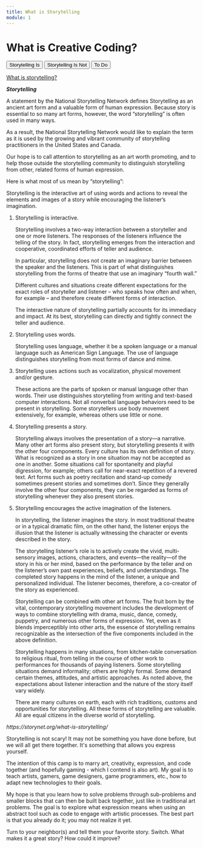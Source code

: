 ```yaml
---
title: What is Storytelling
module: 1
---
```


# What is Creative Coding?

<div class="tab">
  <button class="tablinks active" onclick="openTab(event, 'Is')">Storytelling Is</button>
  <button class="tablinks" onclick="openTab(event, 'IsNot')">Storytelling Is Not</button>
 <button class="tablinks" onclick="openTab(event, 'ToDo')">To Do</button>
</div>

<div id="Is" class="tabcontent" style="display:block">
<p><a href="youtu.be/sQn4_xs2EWw" data-lity>What is storytelling?</a></p>
<p><b><i>Storytelling</i></b></p>
<p>
A statement by the National Storytelling Network defines Storytelling as an ancient art form and a valuable form of human expression. Because story is essential to so many art forms, however, the word “storytelling” is often used in many ways.
</p>
<p>
As a result, the National Storytelling Network would like to explain the term as it is used by the growing and vibrant community of storytelling practitioners in the United States and Canada.
</p>
<p>

Our hope is to call attention to storytelling as an art worth promoting, and to help those outside the storytelling community to distinguish storytelling from other, related forms of human expression.
</p>
<p>

Here is what most of us mean by “storytelling”:
</p>
<p>

Storytelling is the interactive art of using words and actions to reveal the elements and images of a story while encouraging the listener’s imagination.
</p>
<p>
<ol>
<li>Storytelling is interactive.</li>
</p>
<p>

Storytelling involves a two-way interaction between a storyteller and one or more listeners. The responses of the listeners influence the telling of the story. In fact, storytelling emerges from the interaction and cooperative, coordinated efforts of teller and audience.
</p>
<p>

In particular, storytelling does not create an imaginary barrier between the speaker and the listeners. This is part of what distinguishes storytelling from the forms of theatre that use an imaginary “fourth wall.”
</p>
<p>

Different cultures and situations create different expectations for the exact roles of storyteller and listener – who speaks how often and when, for example – and therefore create different forms of interaction.
</p>
<p>

The interactive nature of storytelling partially accounts for its immediacy and impact. At its best, storytelling can directly and tightly connect the teller and audience.
</p>
<p>

<li>Storytelling uses words.</li>
</p>
<p>

Storytelling uses language, whether it be a spoken language or a manual language such as American Sign Language. The use of language distinguishes storytelling from most forms of dance and mime.
</p>
<p>

<li>Storytelling uses actions such as vocalization, physical movement and/or gesture.</li>
</p>
<p>

These actions are the parts of spoken or manual language other than words. Their use distinguishes storytelling from writing and text-based computer interactions. Not all nonverbal language behaviors need to be present in storytelling. Some storytellers use body movement extensively, for example, whereas others use little or none.
</p>
<p>

<li>Storytelling presents a story.</li>
</p>
<p>

Storytelling always involves the presentation of a story—a narrative. Many other art forms also present story, but storytelling presents it with the other four components. Every culture has its own definition of story. What is recognized as a story in one situation may not be accepted as one in another. Some situations call for spontaneity and playful digression, for example; others call for near-exact repetition of a revered text. Art forms such as poetry recitation and stand-up comedy sometimes present stories and sometimes don’t. Since they generally involve the other four components, they can be regarded as forms of storytelling whenever they also present stories.
</p>
<p>

<li>Storytelling encourages the active imagination of the listeners.</li>
</p>
<p>

In storytelling, the listener imagines the story. In most traditional theatre or in a typical dramatic film, on the other hand, the listener enjoys the illusion that the listener is actually witnessing the character or events described in the story.
</p>
<p>

The storytelling listener’s role is to actively create the vivid, multi-sensory images, actions, characters, and events—the reality—of the story in his or her mind, based on the performance by the teller and on the listener’s own past experiences, beliefs, and understandings. The completed story happens in the mind of the listener, a unique and personalized individual. The listener becomes, therefore, a co-creator of the story as experienced.
</p>
<p>

Storytelling can be combined with other art forms. The fruit born by the vital, contemporary storytelling movement includes the development of ways to combine storytelling with drama, music, dance, comedy, puppetry, and numerous other forms of expression. Yet, even as it blends imperceptibly into other arts, the essence of storytelling remains recognizable as the intersection of the five components included in the above definition.
</p>
<p>

Storytelling happens in many situations, from kitchen-table conversation to religious ritual, from telling in the course of other work to performances for thousands of paying listeners. Some storytelling situations demand informality; others are highly formal. Some demand certain themes, attitudes, and artistic approaches. As noted above, the expectations about listener interaction and the nature of the story itself vary widely.
</p>
<p>

There are many cultures on earth, each with rich traditions, customs and opportunities for storytelling. All these forms of storytelling are valuable. All are equal citizens in the diverse world of storytelling.
</p>
<p>

</ol>
<em>https://storynet.org/what-is-storytelling/</em>
</p>
</div>
<div id="IsNot" class="tabcontent">
<p>Storytelling is not scary! It may not be something you have done before, but we will all get there together. It's something that allows you express yourself. </p>

<p>The intention of this camp is to marry art, creativity, expression, and code together (and hopefully gaming - which I contend is also art). My goal is to teach artists, gamers, game designers, game programmers, etc., how to adapt new technologies to their goals.</p>

 <p>My hope is that you learn how to solve problems through sub-problems and smaller blocks that can then be built back together, just like in traditional art problems. The goal is to explore what expression means when using an abstract tool such as code to engage with artistic processes.  The best part is that you already do it; you may not realize it yet.</p>
</div>
<div id="ToDo" class="tabcontent">
Turn to your neighbor(s) and tell them your favorite story.  Switch.  What makes it a great story?  How could it improve?
</div>
